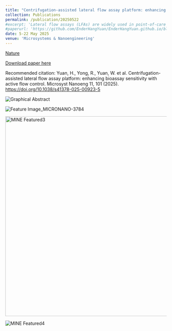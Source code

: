 ```yaml
---
title: "Centrifugation-assisted lateral flow assay platform: enhancing bioassay sensitivity with active flow control (Feature Article)"
collection: Publications
permalink: /publication/20250522
#excerpt: 'Lateral flow assays (LFAs) are widely used in point-of-care testing (POCT) due to their simplicity and rapid operation. However, their reliance on passive capillary flow limits sensitivity, making it challenging to detect low-abundance biomarkers accurately. Approaches such as computer signal processing, chemical modification, and physical regulation have been explored to improve LFA sensitivity, but they remain limited by passive capillary-driven flow and uncontrollable flow rate. An alternative approach is to actively regulate fluid dynamics to optimize analyte binding and signal generation. The key challenge is to enhance LFA sensitivity while preserving compatibility with existing lateral flow strips (LFSs). Here, this study introduces a centrifugation-assisted LFA (CLFA) platform with smartphone-based result processing. This platform applies centrifugal force opposite to capillary flow, actively regulating fluid movement to optimize incubation time at the reaction zone and enhance detection performance. This approach increases signal intensity while maintaining a rapid detection process (5 min) and ensuring integration with traditional LFSs. As a proof-of-concept, the CLFA platform successfully detected human chorionic gonadotropin (hCG) and hemoglobin (Hb) in artificial urine without requiring custom-designed centrifugal discs or modified chromatography membranes. Its adaptability to diverse biomarkers and smartphone-based quantification make it a promising POCT tool, particularly in resource-limited settings.'
#paperurl: 'https://github.com/EnderHangYuan/EnderHangYuan.github.io/blob/master/_publications/2025-5-22-Centrifugation-assisted%20lateral%20flow%20assay%20platform%20enhancing%20bioassay%20sensitivity%20with%20active%20flow%20control.pdf'
date: 5-22 May 2025
venue: 'Microsystems & Nanoengineering'
---
```


[Nature](https://www.nature.com/articles/s41378-025-00923-5)

[Download paper here](https://github.com/EnderHangYuan/EnderHangYuan.github.io/blob/master/_publications/2025-5-22-Centrifugation-assisted%20lateral%20flow%20assay%20platform%20enhancing%20bioassay%20sensitivity%20with%20active%20flow%20control.pdf)

Recommended citation: Yuan, H., Yong, R., Yuan, W. et al. Centrifugation-assisted lateral flow assay platform: enhancing bioassay sensitivity with active flow control. Microsyst Nanoeng 11, 101 (2025). https://doi.org/10.1038/s41378-025-00923-5

![Graphical Abstract](https://github.com/user-attachments/assets/5635cf30-0346-4eee-ab6b-88c9dcd98b14)

![Feature Image_MICRONANO-3784](https://github.com/user-attachments/assets/378ba66d-9d86-46ec-bef3-5ec93ae05e40)

<img width="625" alt="MINE Featured3" src="https://github.com/user-attachments/assets/b33e6f05-67e6-46f6-90b2-0a43d90f227b" />

![MINE Featured4](https://github.com/user-attachments/assets/a66d12a7-853c-4df9-8f03-7f97aba71481)


